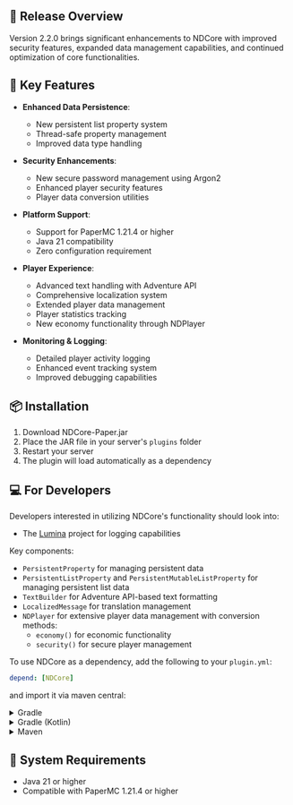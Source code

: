 ## 🎯 Release Overview

Version 2.2.0 brings significant enhancements to NDCore with improved security features, expanded data management capabilities, and continued optimization of core functionalities.

## 🚀 Key Features

- **Enhanced Data Persistence**:
  - New persistent list property system
  - Thread-safe property management
  - Improved data type handling

- **Security Enhancements**:
  - New secure password management using Argon2
  - Enhanced player security features
  - Player data conversion utilities

- **Platform Support**:
  - Support for PaperMC 1.21.4 or higher
  - Java 21 compatibility
  - Zero configuration requirement

- **Player Experience**:
  - Advanced text handling with Adventure API
  - Comprehensive localization system
  - Extended player data management
  - Player statistics tracking
  - New economy functionality through NDPlayer

- **Monitoring & Logging**:
  - Detailed player activity logging
  - Enhanced event tracking system
  - Improved debugging capabilities

## 📦 Installation

1. Download NDCore-Paper.jar
2. Place the JAR file in your server's `plugins` folder
3. Restart your server
4. The plugin will load automatically as a dependency

## 💻 For Developers

Developers interested in utilizing NDCore's functionality should look into:

- The [Lumina](https://github.com/NelminDev/Lumina) project for logging capabilities

Key components:
- `PersistentProperty` for managing persistent data
- `PersistentListProperty` and `PersistentMutableListProperty` for managing persistent list data
- `TextBuilder` for Adventure API-based text formatting
- `LocalizedMessage` for translation management
- `NDPlayer` for extensive player data management with conversion methods:
  - `economy()` for economic functionality
  - `security()` for secure player management

To use NDCore as a dependency, add the following to your `plugin.yml`:

```yaml
depend: [NDCore]
```

and import it via maven central:

<details>
<summary>Gradle</summary>

```gradle
implementation 'dev.nelmin.spigot:core:2.2.0'
```

</details>

<details>
<summary>Gradle (Kotlin)</summary>

```kts
implementation("dev.nelmin.spigot:core:2.2.0")
```

</details>

<details>
<summary>Maven</summary>

```xml
<dependency>
    <groupId>dev.nelmin.spigot</groupId>
    <artifactId>core</artifactId>
    <version>2.2.0</version>
</dependency>
```

</details>

## 📌 System Requirements

- Java 21 or higher
- Compatible with PaperMC 1.21.4 or higher